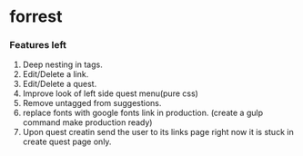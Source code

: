 # forrest

### Features left

1. Deep nesting in tags.
2. Edit/Delete a link.
3. Edit/Delete a quest.
4. Improve look of left side quest menu(pure css)
5. Remove untagged from suggestions.
6. replace fonts with google fonts link in production. (create a gulp command make production ready)
7. Upon quest creatin send the user to its links page right now it is stuck in create quest page only.
